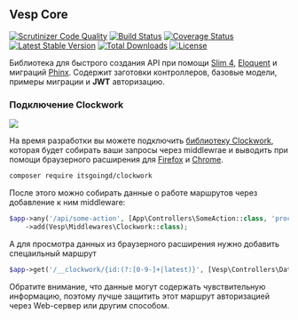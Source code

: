 ## Vesp Core

[![Scrutinizer Code Quality](https://scrutinizer-ci.com/g/bezumkin/vesp-core/badges/quality-score.png?b=master)](https://scrutinizer-ci.com/g/bezumkin/vesp-core/?branch=master)
[![Build Status](https://travis-ci.com/bezumkin/vesp-core.svg?branch=master)](https://travis-ci.com/bezumkin/vesp-core)
[![Coverage Status](https://coveralls.io/repos/github/bezumkin/vesp-core/badge.svg?branch=master)](https://coveralls.io/github/bezumkin/vesp-core?branch=master)
[![Latest Stable Version](https://poser.pugx.org/vesp/core/v/stable)](https://packagist.org/packages/vesp/core)
[![Total Downloads](https://poser.pugx.org/vesp/core/downloads)](https://packagist.org/packages/vesp/core)
[![License](https://poser.pugx.org/vesp/core/license)](https://packagist.org/packages/vesp/core)

Библиотека для быстрого создания API при помощи [Slim 4][slim], [Eloquent][eloquent] и миграций [Phinx][phinx].
Содержит заготовки контроллеров, базовые модели, примеры миграции и **JWT** авторизацию.


### Подключение Clockwork

![](https://file.modx.pro/files/5/5/4/554c5b8f8a68a900334989f540a21f51.png)

На время разработки вы можете подключить [библиотеку Clockwork][clockwork], которая будет собирать ваши запросы 
через middlewrae и выводить при помощи браузерного расширения для [Firefox][cw-firefox] и [Chrome][cw-chrome].

```sh
composer require itsgoingd/clockwork
```

После этого можно собирать данные о работе маршрутов через добавление к ним middleware:
```php
$app->any('/api/some-action', [App\Controllers\SomeAction::class, 'process'])
    ->add(Vesp\Middlewares\Clockwork::class);
```

А для просмотра данных из браузерного расширения нужно добавить спецаильный маршрут
```php
$app->get('/__clockwork/{id:(?:[0-9-]+|latest)}', [Vesp\Controllers\Data\Clockwork::class, 'process']);
```

Обратите внимание, что данные могут содержать чувствительную информацию, поэтому лучше защитить этот маршрут 
авторизацией через Web-сервер или другим способом.


[slim]: https://github.com/slimphp/slim
[eloquent]: https://github.com/illuminate/database
[phinx]: https://github.com/robmorgan/phinx
[clockwork]: https://github.com/itsgoingd/clockwork
[cw-firefox]: https://addons.mozilla.org/en-US/firefox/addon/clockwork-dev-tools
[cw-chrome]: https://chrome.google.com/webstore/detail/clockwork/dmggabnehkmmfmdffgajcflpdjlnoemp
